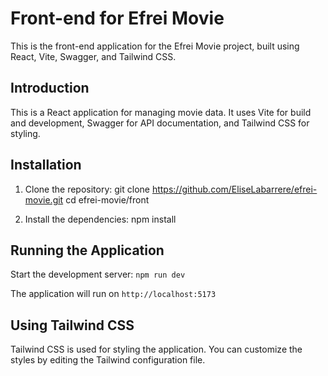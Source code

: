 # Front-end for Efrei Movie

This is the front-end application for the Efrei Movie project, built using React, Vite, Swagger, and Tailwind CSS.

## Introduction

This is a React application for managing movie data. It uses Vite for build and development, Swagger for API documentation, and Tailwind CSS for styling.

## Installation
1. Clone the repository:
    git clone https://github.com/EliseLabarrere/efrei-movie.git
    cd efrei-movie/front

2. Install the dependencies:
    npm install

## Running the Application

Start the development server: `npm run dev`     

The application will run on `http://localhost:5173`


## Using Tailwind CSS

Tailwind CSS is used for styling the application. You can customize the styles by editing the Tailwind configuration file.
